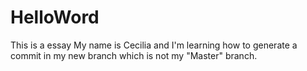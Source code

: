 # HelloWord
This is a essay
My name is Cecilia and I'm learning how to generate a commit in my new branch which is not my "Master" branch.
